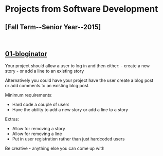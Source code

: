 <h1>Projects from Software Development</h1>
<h2>[Fall Term--Senior Year--2015]</h2>

<br>

<h2><a href="https://github.com/caitlinstanton/bloginator">01-bloginator</a></h2>
Your project should allow a user to log in and then either:
  - create a new story
  - or add a line to an existing story

Alternatively you could have your project have the user create a blog post or add comments to an existing blog post.

Minimum requirements:
  - Hard code a couple of users
  - Have the ability to add a new story or add a line to a story

Extras:
  - Allow for removing a story
  - Allow for removing a line
  - Put in user registration rather than just hardcoded users

Be creative - anything else you can come up with
